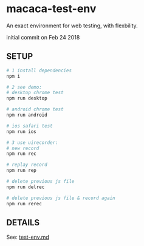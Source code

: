 # macaca-test-env
An exact environment for web testing, with flexbility.

initial commit on Feb 24 2018

## SETUP

```bash
# 1 install dependencies
npm i

# 2 see demo:
# desktop chrome test
npm run desktop

# android chrome test
npm run android

# ios safari test
npm run ios

# 3 use uirecorder:
# new record
npm run rec

# replay record
npm run rep

# delete previous js file
npm run delrec

# delete previous js file & record again
npm run rerec

```

## DETAILS

See: [test-env.md](test-env.md)
